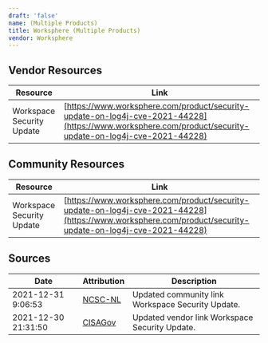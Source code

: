 ```yaml
---
draft: 'false'
name: (Multiple Products)
title: Worksphere (Multiple Products)
vendor: Worksphere
---
```


## Vendor Resources
| Resource | Link |
| --- | --- |
| Workspace Security Update | [https://www.worksphere.com/product/security-update-on-log4j-cve-2021-44228](https://www.worksphere.com/product/security-update-on-log4j-cve-2021-44228) |

## Community Resources
| Resource | Link |
| --- | --- |
| Workspace Security Update | [https://www.worksphere.com/product/security-update-on-log4j-cve-2021-44228](https://www.worksphere.com/product/security-update-on-log4j-cve-2021-44228) |


## Sources
| Date | Attribution | Description |
| --- | --- | --- |
| 2021-12-31 9:06:53 | [NCSC-NL](https://github.com/NCSC-NL/log4shell/blob/main/software/README.md) | Updated community link Workspace Security Update.  |
| 2021-12-30 21:31:50 | [CISAGov](https://raw.githubusercontent.com/cisagov/log4j-affected-db/develop/README.md) | Updated vendor link Workspace Security Update.  |
